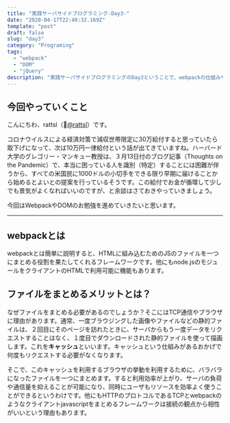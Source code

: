 ```yaml
---
title: "実践サーバサイドプログラミング-Day3-"
date: "2020-04-17T22:40:32.169Z"
template: "post"
draft: false
slug: "day3"
category: "Programing"
tags:
  - "webpack"
  - "DOM"
  - "jQuery"
description: "実践サーバサイドプログラミングのDay3ということで、webpackの仕組みやDOMの操作の勉強をしていきます。"
---
```


## 今回やっていくこと

こんにちわ、rattsl（[@rattsl](https://twitter.com/rattsl)）です。

コロナウイルスによる経済対策で減収世帯限定に30万給付すると思っていたら取下げになって、次は10万円一律給付という話が出てきていますね。ハーバード大学のグレゴリー・マンキュー教授は、３月13日付のブログ記事（Thoughts on the Pandemic）で、本当に困っている人を識別（特定）することには困難が伴うから、すべての米国民に1000ドルの小切手をできる限り早期に届けることから始めるとよいとの提案を行っているそうです。この給付でお金が循環して少しでも景気がよくなればいいのですが、と余談はさておきやっていきましょう。

今回はWebpackやDOMのお勉強を進めていきたいと思います。

***

## webpackとは

webpackとは簡単に説明すると、HTMLに組み込むためのJSのファイルを一つにまとめる役割を果たしてくれるフレームワークです。他にもnode.jsのモジュールをクライアントのHTMLで利用可能に機能もあります。

## ファイルをまとめるメリットとは？

なぜファイルをまとめる必要があるのでしょうか？そこにはTCP通信やブラウザに理由があります。通常、一度ブラウジングした画像やファイルなどの静的ファイルは、２回目にそのページを訪れたときに、サーバからもう一度データをリクエストすることはなく、１度目でダウンロードされた静的ファイルを使って描画します。これを**キャッシュ**といいます。キャッシュという仕組みがあるおかげで何度もリクエストする必要がなくなります。

そこで、このキャッシュを利用するブラウザの挙動を利用するために、バラバラになったファイルを一つにまとめます。すると利用効率が上がり、サーバの負荷や通信量を抑えることが可能になり、同時にユーザもリソースを効率よく使うことができるというわけです。他にもHTTPのプロトコルであるTCPとwebpackのようなクライアントjavascriptをまとめるフレームワークは接続の観点から相性がいいという理由もあります。
